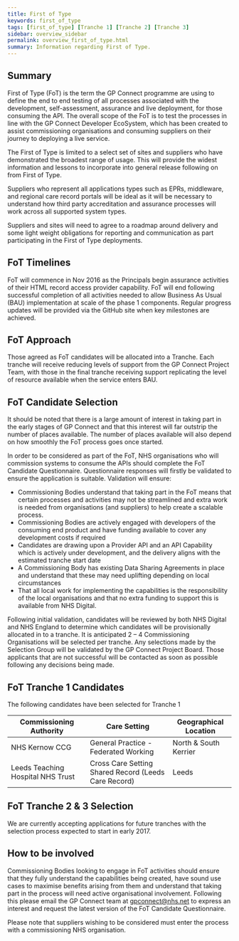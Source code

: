 ```yaml
---
title: First of Type
keywords: first_of_type
tags: [first_of_type] [Tranche 1] [Tranche 2] [Tranche 3]
sidebar: overview_sidebar
permalink: overview_first_of_type.html
summary: Information regarding First of Type.
---
```


## Summary ##

First of Type (FoT) is the term the GP Connect programme are using to define the end to end testing of all processes associated with the development, self-assessment, assurance and live deployment, for those consuming the API. The overall scope of the FoT is to test the processes in line with the GP Connect Developer EcoSystem, which has been created to assist commissioning organisations and consuming suppliers on their journey to deploying a live service. 

The First of Type is limited to a select set of sites and suppliers who have demonstrated the broadest range of usage. This will provide the widest information and lessons to incorporate into general release following on from First of Type.

Suppliers who represent all applications types such as EPRs, middleware, and regional care record portals will be ideal as it will be necessary to understand how third party accreditation and assurance processes will work across all supported system types.

Suppliers and sites will need to agree to a roadmap around delivery and some light weight obligations for reporting and communication as part participating in the First of Type deployments.

## FoT Timelines ##

FoT will commence in Nov 2016 as the Principals begin assurance activities of their HTML record access provider capability.  FoT will end following successful completion of all activities needed to allow Business As Usual (BAU) implementation at scale of the phase 1 components.  Regular progress updates will be provided via the GitHub site when key milestones are achieved.

## FoT Approach ##

Those agreed as FoT candidates will be allocated into a Tranche. Each tranche will receive reducing levels of support from the GP Connect Project Team, with those in the final tranche receiving support replicating the level of resource available when the service enters BAU.

## FoT Candidate Selection ##

It should be noted that there is a large amount of interest in taking part in the early stages of GP Connect and that this interest will far outstrip the number of places available.  The number of places available will also depend on how smoothly the FoT process goes once started.

In order to be considered as part of the FoT, NHS organisations who will commission systems to consume the APIs should complete the FoT Candidate Questionnaire. Questionnaire responses will firstly be validated to ensure the application is suitable. Validation will ensure:

-	Commissioning Bodies understand that taking part in the FoT means that certain processes and activities may not be streamlined and extra work is needed from organisations (and suppliers) to help create a scalable process.
-	Commissioning Bodies are actively engaged with developers of the consuming end product and have funding available to cover any development costs if required
-	Candidates are drawing upon a Provider API and an API Capability which is actively under development, and the delivery aligns with the estimated tranche start date
-	A Commissioning Body has existing Data Sharing Agreements in place and understand that these may need uplifting depending on local circumstances
-	That all local work for implementing the capabilities is the responsibility of the local organisations and that no extra funding to support this is available from NHS Digital.

Following initial validation, candidates will be reviewed by both NHS Digital and NHS England to determine which candidates will be provisionally allocated in to a tranche. It is anticipated 2 – 4 Commissioning Organisations will be selected per tranche. Any selections made by the Selection Group will be validated by the GP Connect Project Board. 
Those applicants that are not successful will be contacted as soon as possible following any decisions being made.

## FoT Tranche 1 Candidates ##

The following candidates have been selected for Tranche 1

|Commissioning Authority|Care Setting|Geographical Location|
|-|-|-|
|NHS Kernow CCG| General Practice - Federated Working| North & South Kerrier|
|Leeds Teaching Hospital NHS Trust| Cross Care Setting Shared Record (Leeds Care Record)|Leeds|

## FoT Tranche 2 & 3 Selection ##

We are currently accepting applications for future tranches with the selection process expected to start in early 2017. 

## How to be involved ##

Commissioning Bodies looking to engage in FoT activities should ensure that they fully understand the capabilities being created, have sound use cases to maximise benefits arising from them and understand that taking part in the process will need active organisational involvement.  Following this please email the GP Connect team at gpconnect@nhs.net to express an interest and request the latest version of the FoT Candidate Questionnaire.

Please note that suppliers wishing to be considered must enter the process with a commissioning NHS organisation.


